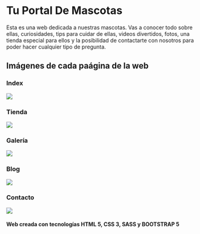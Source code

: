 <h1>Tu Portal De Mascotas</h1>

<p>Esta es una web dedicada a nuestras mascotas. Vas a conocer todo sobre ellas, curiosidades, tips para cuidar de ellas, videos divertidos, fotos, una tienda especial para ellos y la posibilidad de contactarte con nosotros para poder hacer cualquier tipo de pregunta.</p>

<h2>Imágenes de cada paágina de la web</h2>

<h3>Index</h3>

<img src="./multimedia/captura-index">

<h3>Tienda</h3>

<img src="./multimedia/captura-tienda">

<h3>Galería</h3>

<img src="./multimedia/captura-galeria">

<h3>Blog</h3>

<img src="./multimedia/captura-blog">

<h3>Contacto</h3>

<img src="./multimedia/captura-contacto">

<h4>Web creada con tecnologías HTML 5, CSS 3, SASS y BOOTSTRAP 5</h4>